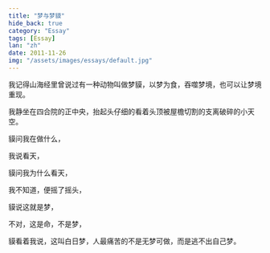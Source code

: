 ```yaml
---
title: "梦与梦貘"
hide_back: true
category: "Essay"
tags: [Essay]
lan: "zh"
date: 2011-11-26
img: "/assets/images/essays/default.jpg"
---
```

我记得山海经里曾说过有一种动物叫做梦貘，以梦为食，吞噬梦境，也可以让梦境重现。

我静坐在四合院的正中央，抬起头仔细的看着头顶被屋檐切割的支离破碎的小天空。

貘问我在做什么，

我说看天，

貘问我为什么看天，

我不知道，便摇了摇头，

貘说这就是梦，

不对，这是命，不是梦，

貘看着我说，这叫白日梦，人最痛苦的不是无梦可做，而是逃不出自己梦。
